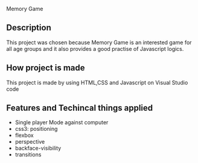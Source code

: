 Memory Game
## Description
 This project was chosen because Memory Game is an interested game for all age groups and it also provides a good practise of Javascript logics. 

## How project is made
This project is made by using HTML,CSS and Javascript on Visual Studio code
## Features and Techincal things applied

- Single player Mode against computer
- css3: positioning
- flexbox
- perspective
- backface-visibility
- transitions


